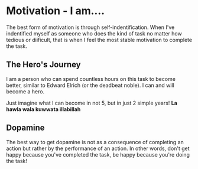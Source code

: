 # Motivation - I am....
The best form of motivation is through self-indentification. When I've indentified myself as someone who does the kind of task no matter how tedious or diificult, that is when I feel the most stable motivation to complete the task.


## The Hero's Journey
I am a person who can spend countless hours on this task to become better, similar to Edward Elrich (or the deadbeat noble). I can and will become a hero.

Just imagine what I can become in not 5, but in just 2 simple years!
**La hawla wala kuwwata illabillah**

## Dopamine
The best way to get dopamine is not as a consequence of completing an action but rather by the performance of an action. In other words, don't get happy because you've completed the task, be happy because you're doing the task!

